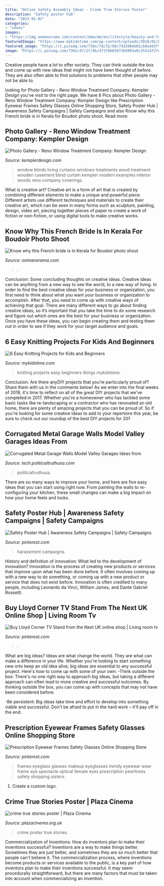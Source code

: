 ```yaml
---
title: "Online Safety Assembly Ideas - Crime True Stories Poster"
description: "Safety poster hub"
date: "2023-01-02"
categories:
- "ideas"
images:
- "https://img.onmanorama.com/content/dam/mm/en/lifestyle/beauty-and-fashion/images/2019/6/2/boudoir-bridal-shoot-01.jpg"
featuredImage: "https://www.mykidstime.com/wp-content/uploads/2016/01/knitting.jpg"
featured_image: "https://i.pinimg.com/736x/7d/32/08/7d3208eb81cb8a4d3f449ca3ede056d0.jpg"
image: "https://i.pinimg.com/736x/47/2f/0b/472f0b65873b9993a9c35524f2fed216.jpg"
---
```



Creative people have a lot to offer society. They can think outside the box and come up with new ideas that might not have been thought of before. They are also often able to find solutions to problems that other people may not be able to.

	

		
looking for Photo Gallery - Reno Window Treatment Company: Kempler Design you've visit to the right page. We have 8 Pics about Photo Gallery - Reno Window Treatment Company: Kempler Design like Prescription Eyewear Frames Safety Glasses Online Shopping Store, Safety Poster Hub | Awareness Safety Campaigns | Safety Campaigns and also Know why this French bride is in Kerala for Boudoir photo shoot. Read more:
		
    
## Photo Gallery - Reno Window Treatment Company: Kempler Design

<img loading=lazy src="http://www.kemplerdesign.com/wp-content/uploads/2014/04/window-blinds-living-room1.jpg" onerror="this.onerror=null;this.src='https://tse4.mm.bing.net/th?id=OIP.tAccfqh7iw2NQ8lHNjvWNgHaF7&amp;pid=15.1';" alt="Photo Gallery - Reno Window Treatment Company: Kempler Design">

_Source: kemplerdesign.com_

>window blinds living curtains windows treatments wood treatment wooden casement blind curtain kempler modern examples interior woods reno company coverings. 

	

What is creative art?
Creative art is a form of art that is created by combining different elements to make a unique and powerful piece. Different artists use different techniques and materials to create their creative art, which can be seen in many forms such as sculpture, painting, design, video art, piecing together pieces of paper to create a work of fiction or non-fiction, or using digital tools to make creative works.

    
## Know Why This French Bride Is In Kerala For Boudoir Photo Shoot

<img loading=lazy src="https://img.onmanorama.com/content/dam/mm/en/lifestyle/beauty-and-fashion/images/2019/6/2/boudoir-bridal-shoot-01.jpg" onerror="this.onerror=null;this.src='https://tse2.mm.bing.net/th?id=OIP.C-7oVp7RBnEF-b8XOja93QHaD2&amp;pid=15.1';" alt="Know why this French bride is in Kerala for Boudoir photo shoot">

_Source: onmanorama.com_

>. 

	

Conclusion: Some concluding thoughts on creative ideas.
Creative ideas can be anything from a new way to see the world, to a new way of living. In order to find the best creative ideas for your business or organization, you first need to think about what you want your business or organization to accomplish. After that, you need to come up with creative ways of achieving that goal. There are many different ways to go about finding creative ideas, so it’s important that you take the time to do some research and figure out which ones are the best for your business or organization. Once you have these ideas, you can begin creating them and testing them out in order to see if they work for your target audience and goals.

    
## 6 Easy Knitting Projects For Kids And Beginners

<img loading=lazy src="https://www.mykidstime.com/wp-content/uploads/2016/01/knitting.jpg" onerror="this.onerror=null;this.src='https://tse3.mm.bing.net/th?id=OIP.LXW5s0yv5FWdfGfcbaJxGAHaEp&amp;pid=15.1';" alt="6 Easy Knitting Projects for Kids and Beginners">

_Source: mykidstime.com_

>knitting projects easy beginners things mykidstime. 

	

Conclusion: Are there anyDIY projects that you’re particularly proud of? Share them with us in the comments below!
As we enter into the final weeks of 2018, it's time to reflect on all of the great DIY projects that we've completed in 2017. Whether you're a homeowner who has tackled some basic tasks like re-landscaping or a contractor who has renovated an old home, there are plenty of amazing projects that you can be proud of. So if you're looking for some creative ideas to add to your repertoire this year, be sure to check out our roundup of the best DIY projects for 201
    
## Corrugated Metal Garage Walls Model Valley Garages Ideas From

<img loading=lazy src="https://tech.politicaltruthusa.com/wp-content/uploads/2017/08/Corrugated-Metal-Garage-Walls-Model.jpg" onerror="this.onerror=null;this.src='https://tse4.mm.bing.net/th?id=OIP.WykQ0TC-HzBO35lhbsEuEAHaFV&amp;pid=15.1';" alt="Corrugated Metal Garage Walls Model Valley Garages Ideas from">

_Source: tech.politicaltruthusa.com_

>politicaltruthusa. 

	

There are so many ways to improve your home, and here are five easy ideas that you can start using right now. From painting the walls to re-configuring your kitchen, these small changes can make a big impact on how your home feels and looks.

    
## Safety Poster Hub | Awareness Safety Campaigns | Safety Campaigns

<img loading=lazy src="https://i.pinimg.com/736x/47/2f/0b/472f0b65873b9993a9c35524f2fed216.jpg" onerror="this.onerror=null;this.src='https://tse3.mm.bing.net/th?id=OIP.6M0iAHxMCg-ApN8ybG4cCAAAAA&amp;pid=15.1';" alt="Safety Poster Hub | Awareness Safety Campaigns | Safety Campaigns">

_Source: pinterest.com_

>harassment campaigns. 

	

History and definition of innovation: What led to the development of innovation?
Innovation is the process of creating new products or services that improve upon what has been done before. It often involves coming up with a new way to do something, or coming up with a new product or service that does not exist before. Innovation is often credited to many people, including Leonardo da Vinci, William James, and Dante Gabriel Rossetti.

    
## Buy Lloyd Corner TV Stand From The Next UK Online Shop | Living Room Tv

<img loading=lazy src="https://i.pinimg.com/736x/75/59/13/755913dc200e4066906aa58f248ff8d6.jpg" onerror="this.onerror=null;this.src='https://tse2.mm.bing.net/th?id=OIP.9h6UfXDeX0II4yk2KGMFOQHaLH&amp;pid=15.1';" alt="Buy Lloyd Corner TV Stand from the Next UK online shop | Living room tv">

_Source: pinterest.com_

>. 

	

What are big ideas?
Ideas are what change the world. They are what can make a difference in your life. Whether you're looking to start something new orto keep an old idea alive, big ideas are essential to any successful project. Here's how to come up with some of your own: 
-Think outside the box: There's no one right way to approach big ideas, but taking a different approach can often lead to more creative and successful outcomes. By thinking outside the box, you can come up with concepts that may not have been considered before. 

-Be persistent: Big ideas take time and effort to develop into something viable and successful. Don't be afraid to put in the hard work – it'll pay off in the end.

    
## Prescription Eyewear Frames Safety Glasses Online Shopping Store

<img loading=lazy src="https://i.pinimg.com/736x/7d/32/08/7d3208eb81cb8a4d3f449ca3ede056d0.jpg" onerror="this.onerror=null;this.src='https://tse4.mm.bing.net/th?id=OIP.kTomaH78fLwDQBXBeYFnQQHaHt&amp;pid=15.1';" alt="Prescription Eyewear Frames Safety Glasses Online Shopping Store">

_Source: pinterest.com_

>frames eyeglass glasses makeup eyeglasses trendy eyewear wear frame eye spectacle optical female eyes prescription pearltrees safety shopping sisters. 

	

1. Create a custom logo.

    
## Crime True Stories Poster | Plaza Cinema

<img loading=lazy src="https://d3q6b18wmi9gbs.cloudfront.net/uploads/2012/05/crime-true-stories-poster.jpg" onerror="this.onerror=null;this.src='https://tse1.mm.bing.net/th?id=OIP.m2an3uMA7PeMfgYgkBvYmgHaKe&amp;pid=15.1';" alt="crime true stories poster | Plaza Cinema">

_Source: plazacinema.org.uk_

>crime poster true stories. 

	

Commercialization of Inventions: How do inventors plan to make their inventions successful?
Inventions are a way to make things better. Sometimes they are just better, and sometimes they are so much better that people can't believe it. The commercialization process, where inventions become products or services available to the public, is a key part of how inventors plan to make their inventions successful. It may seem procedurally straightforward, but there are many factors that must be taken into account when commercializing an invention.

